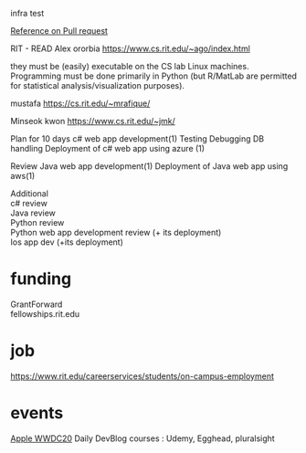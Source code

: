 infra test

[Reference on Pull request](https://zellwk.com/blog/edit-pull-request/)

RIT - READ
Alex ororbia
https://www.cs.rit.edu/~ago/index.html

they must be (easily) executable on the CS lab Linux machines. Programming must be done primarily in Python (but R/MatLab are permitted for statistical analysis/visualization purposes).

mustafa
https://cs.rit.edu/~mrafique/

Minseok kwon
https://www.cs.rit.edu/~jmk/


Plan for 10 days
c# web app development(1)
Testing
Debugging
DB handling
Deployment of c# web app using azure (1)

Review Java web app development(1)
Deployment of Java web app using aws(1) 

Additional   
c# review  
Java review  
Python review   
Python web app development review (+ its deployment)  
Ios app dev (+its deployment)  

# funding
GrantForward    
fellowships.rit.edu    

# job
https://www.rit.edu/careerservices/students/on-campus-employment

# events
[Apple WWDC20](https://developer.apple.com/wwdc20/)
Daily DevBlog
courses : Udemy, Egghead, pluralsight
